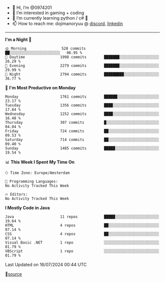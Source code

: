- 👋 Hi, I’m @0974201
- 👀 I’m interested in gaming + coding
- 🌱 I’m currently learning python / c# 🐍
- 📫 How to reach me: dojimanoryuu @ [discord](https://discord.com "please let me know that you found me on github"), [linkedin](https://www.linkedin.com/in/sonprakiki/)  

<!---
0974201/0974201 is a ✨ special ✨ repository because its `README.md` (this file) appears on your GitHub profile.
You can click the Preview link to take a look at your changes.
--->

----
<!--START_SECTION:waka-->
**I'm a Night 🦉** 

```text
🌞 Morning                528 commits         ██░░░░░░░░░░░░░░░░░░░░░░░   06.95 % 
🌆 Daytime                1998 commits        ███████░░░░░░░░░░░░░░░░░░   26.29 % 
🌃 Evening                2279 commits        ███████░░░░░░░░░░░░░░░░░░   29.99 % 
🌙 Night                  2794 commits        █████████░░░░░░░░░░░░░░░░   36.77 % 
```
📅 **I'm Most Productive on Monday** 

```text
Monday                   1761 commits        ██████░░░░░░░░░░░░░░░░░░░   23.17 % 
Tuesday                  1356 commits        ████░░░░░░░░░░░░░░░░░░░░░   17.84 % 
Wednesday                1252 commits        ████░░░░░░░░░░░░░░░░░░░░░   16.48 % 
Thursday                 307 commits         █░░░░░░░░░░░░░░░░░░░░░░░░   04.04 % 
Friday                   724 commits         ██░░░░░░░░░░░░░░░░░░░░░░░   09.53 % 
Saturday                 714 commits         ██░░░░░░░░░░░░░░░░░░░░░░░   09.40 % 
Sunday                   1485 commits        █████░░░░░░░░░░░░░░░░░░░░   19.54 % 
```


📊 **This Week I Spent My Time On** 

```text
🕑︎ Time Zone: Europe/Amsterdam

💬 Programming Languages: 
No Activity Tracked This Week

🔥 Editors: 
No Activity Tracked This Week
```

**I Mostly Code in Java** 

```text
Java                     11 repos            █████░░░░░░░░░░░░░░░░░░░░   19.64 % 
HTML                     4 repos             ██░░░░░░░░░░░░░░░░░░░░░░░   07.14 % 
CSS                      4 repos             ██░░░░░░░░░░░░░░░░░░░░░░░   07.14 % 
Visual Basic .NET        1 repo              ░░░░░░░░░░░░░░░░░░░░░░░░░   01.79 % 
VBScript                 1 repo              ░░░░░░░░░░░░░░░░░░░░░░░░░   01.79 % 
```




 Last Updated on 16/07/2024 00:44 UTC
<!--END_SECTION:waka-->
🔗[source](https://github.com/anmol098/waka-readme-stats/)
